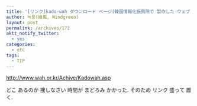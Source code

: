 ```yaml
---
title: '[リンク]kado-wah ダウンロード ページ(韓国情報化振興院で 製作した ウェブ 接近性 自動評価島で)'
author: 녹풍(綠風, Windgreen)
layout: post
permalink: /archives/172
aktt_notify_twitter:
  - yes
categories:
  - etc
tags:
  - TIP
---
```

<a target="_top" href="http://www.wah.or.kr/Achive/Kadowah.asp">http://www.wah.or.kr/Achive/Kadowah.asp</a>

どこ あるのか 捜しなさい 時間が まどろみ かかった. そのため リンク 盛って 置く.